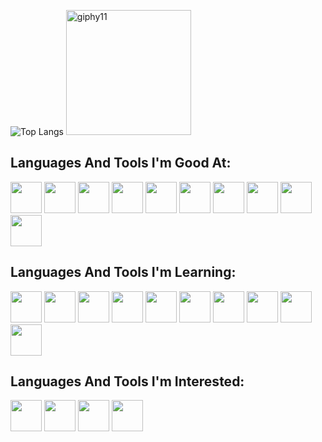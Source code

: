 ![Top Langs](https://github-readme-stats.vercel.app/api/top-langs/?username=Mimi-ctrl&theme=transparent&text_color=999999&title_color=999999)
<img src="https://github.com/Mimi-ctrl/Mimi-ctrl/assets/56686737/0060d7bc-fee0-4095-a10a-5e43f373ba0b" alt="giphy11" width="200">


## Languages And Tools I'm Good At:
<img src="https://cdn.jsdelivr.net/gh/devicons/devicon/icons/python/python-original.svg" height=50 /> <img src="https://cdn.jsdelivr.net/gh/devicons/devicon/icons/vscode/vscode-original.svg" height=50 />  <img src="https://cdn.jsdelivr.net/gh/devicons/devicon/icons/git/git-original.svg" height=50 /> <img src="https://cdn.jsdelivr.net/gh/devicons/devicon/icons/html5/html5-original.svg" height=50 />  <img src="https://cdn.jsdelivr.net/gh/devicons/devicon/icons/css3/css3-original.svg" height=50 />  <img src="https://cdn.jsdelivr.net/gh/devicons/devicon/icons/postgresql/postgresql-original.svg" height=50 /> <img src="https://cdn.jsdelivr.net/gh/devicons/devicon/icons/linux/linux-original.svg" height=50 />  <img src="https://cdn.jsdelivr.net/gh/devicons/devicon/icons/codecov/codecov-plain.svg" height=50 /> <img src="https://cdn.jsdelivr.net/gh/devicons/devicon@latest/icons/ubuntu/ubuntu-original.svg" height=50/> <img src="https://cdn.jsdelivr.net/gh/devicons/devicon/icons/javascript/javascript-original.svg" height=50 />
          
          
          
## Languages And Tools I'm Learning: 
<img src="https://cdn.jsdelivr.net/gh/devicons/devicon/icons/react/react-original.svg" height=50 />  <img src="https://cdn.jsdelivr.net/gh/devicons/devicon/icons/redux/redux-original.svg" height=50  />  <img src="https://cdn.jsdelivr.net/gh/devicons/devicon/icons/nodejs/nodejs-original.svg" height=50 />  <img src="https://cdn.jsdelivr.net/gh/devicons/devicon/icons/mongodb/mongodb-original.svg" height=50 />  <img src="https://cdn.jsdelivr.net/gh/devicons/devicon/icons/graphql/graphql-plain.svg" height=50 />  <img src="https://cdn.jsdelivr.net/gh/devicons/devicon/icons/typescript/typescript-original.svg" height=50 />  <img src="https://github.com/Mimi-ctrl/Mimi-ctrl/assets/56686737/0e7ee7da-1d81-4cac-be19-3ad8962559fd" height=50 /> <img src="https://cdn.jsdelivr.net/gh/devicons/devicon/icons/jenkins/jenkins-original.svg" height=50 /> <img src="https://cdn.jsdelivr.net/gh/devicons/devicon/icons/docker/docker-original-wordmark.svg" height=50 /> <img src="https://cdn.jsdelivr.net/gh/devicons/devicon@latest/icons/yarn/yarn-original.svg" height=50 />
          
          

## Languages And Tools I'm Interested:
<img src="https://cdn.jsdelivr.net/gh/devicons/devicon/icons/groovy/groovy-original.svg" height=50 /> <img src="https://cdn.jsdelivr.net/gh/devicons/devicon@latest/icons/mocha/mocha-original.svg" height=50 />
<img src="https://cdn.jsdelivr.net/gh/devicons/devicon@latest/icons/coffeescript/coffeescript-original.svg" height=50 /> <img src="https://cdn.jsdelivr.net/gh/devicons/devicon@latest/icons/bun/bun-original.svg" height=50 />
          
          
